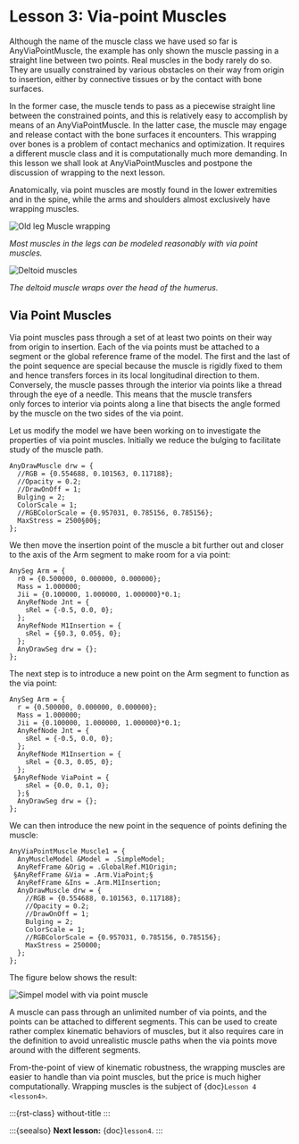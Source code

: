 # Lesson 3: Via-point Muscles

Although the name of the muscle class we have used so far is
AnyViaPointMuscle, the example has only shown the muscle passing in a
straight line between two points. Real muscles in the body rarely do so.
They are usually constrained by various obstacles on their way from
origin to insertion, either by connective tissues or by the contact with
bone surfaces.

In the former case, the muscle tends to pass as a piecewise straight
line between the constrained points, and this is relatively easy to
accomplish by means of an AnyViaPointMuscle. In the latter case, the
muscle may engage and release contact with the bone surfaces it
encounters. This wrapping over bones is a problem of contact mechanics
and optimization. It requires a different muscle class and it is
computationally much more demanding. In this lesson we shall look at
AnyViaPointMuscles and postpone the discussion of wrapping to the next
lesson.

Anatomically, via point muscles are mostly found in the lower
extremities and in the spine, while the arms and shoulders almost
exclusively have wrapping muscles.

![Old leg Muscle wrapping](_static/lesson3/image1.jpeg)

*Most muscles in the legs can be modeled
reasonably with via point muscles.*

![Deltoid muscles](_static/lesson3/image2.jpeg)

*The deltoid muscle wraps over the head
of the humerus.*

## Via Point Muscles

Via point muscles pass through a set of at least two points on their way
from origin to insertion. Each of the via points must be attached to a
segment or the global reference frame of the model. The first and the
last of the point sequence are special because the muscle is rigidly
fixed to them and hence transfers forces in its local longitudinal
direction to them. Conversely, the muscle passes through the interior
via points like a thread through the eye of a needle. This means that
the muscle transfers only forces to interior via points along a line
that bisects the angle formed by the muscle on the two sides of the via
point.

Let us modify the model we have been working on to investigate the
properties of via point muscles. Initially we reduce the bulging to
facilitate study of the muscle path.

```AnyScriptDoc
AnyDrawMuscle drw = {
  //RGB = {0.554688, 0.101563, 0.117188};
  //Opacity = 0.2;
  //DrawOnOff = 1;
  Bulging = 2;
  ColorScale = 1;
  //RGBColorScale = {0.957031, 0.785156, 0.785156};
  MaxStress = 2500§00§;
};
```

We then move the insertion point of the muscle a bit further out and
closer to the axis of the Arm segment to make room for a via point:

```AnyScriptDoc
AnySeg Arm = {
  r0 = {0.500000, 0.000000, 0.000000};
  Mass = 1.000000;
  Jii = {0.100000, 1.000000, 1.000000}*0.1;
  AnyRefNode Jnt = {
    sRel = {-0.5, 0.0, 0};
  };
  AnyRefNode M1Insertion = {
    sRel = {§0.3, 0.05§, 0};
  };
  AnyDrawSeg drw = {};
};
```

The next step is to introduce a new point on the Arm segment to function
as the via point:

```AnyScriptDoc
AnySeg Arm = {
  r = {0.500000, 0.000000, 0.000000};
  Mass = 1.000000;
  Jii = {0.100000, 1.000000, 1.000000}*0.1;
  AnyRefNode Jnt = {
    sRel = {-0.5, 0.0, 0};
  };
  AnyRefNode M1Insertion = {
    sRel = {0.3, 0.05, 0};
  };
 §AnyRefNode ViaPoint = {
    sRel = {0.0, 0.1, 0};
  };§
  AnyDrawSeg drw = {};
};
```

We can then introduce the new point in the sequence of points defining
the muscle:

```AnyScriptDoc
AnyViaPointMuscle Muscle1 = {
  AnyMuscleModel &Model = .SimpleModel;
  AnyRefFrame &Orig = .GlobalRef.M1Origin;
 §AnyRefFrame &Via = .Arm.ViaPoint;§
  AnyRefFrame &Ins = .Arm.M1Insertion;
  AnyDrawMuscle drw = {
    //RGB = {0.554688, 0.101563, 0.117188};
    //Opacity = 0.2;
    //DrawOnOff = 1;
    Bulging = 2;
    ColorScale = 1;
    //RGBColorScale = {0.957031, 0.785156, 0.785156};
    MaxStress = 250000;
  };
};
```

The figure below shows the result:

![Simpel model with via point muscle](_static/lesson3/image3.jpeg)

A muscle can pass through an unlimited number of via points, and the
points can be attached to different segments. This can be used to create
rather complex kinematic behaviors of muscles, but it also requires care
in the definition to avoid unrealistic muscle paths when the via points
move around with the different segments.

From-the-point of view of kinematic robustness, the wrapping muscles are
easier to handle than via point muscles, but the price is much higher
computationally. Wrapping muscles is the subject of {doc}`Lesson 4 <lesson4>`.

:::{rst-class} without-title
:::

:::{seealso}
**Next lesson:** {doc}`lesson4`.
:::
